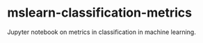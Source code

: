 # mslearn-classification-metrics
Jupyter notebook on metrics in classification in machine learning.
